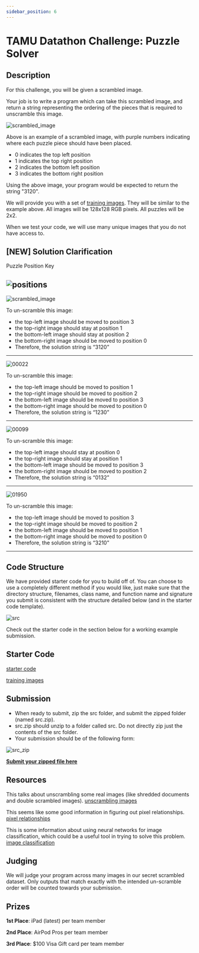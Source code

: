 ```yaml
---
sidebar_position: 6
---
```


# TAMU Datathon Challenge: Puzzle Solver


## Description
For this challenge, you will be given a scrambled image.

Your job is to write a program which can take this scrambled image, and return a string representing the ordering of the pieces that is required to unscramble this image.

![scrambled_image](./puzzle_solver/scrambled_image.jpg)

Above is an example of a scrambled image, with purple numbers indicating where each puzzle piece should have been placed.

- 0 indicates the top left position
- 1 indicates the top right position
- 2 indicates the bottom left position
- 3 indicates the bottom right position

Using the above image, your program would be expected to return the string "3120".

We will provide you with a set of [training images](https://drive.google.com/file/d/1tQTwXA3Z_ISTAZPScEz8baUYqgafRtpQ/view?usp=sharing). They will be similar to the example above. All images will be 128x128 RGB pixels. All puzzles will be 2x2.

When we test your code, we will use many unique images that you do not have access to.

## [NEW] Solution Clarification

Puzzle Position Key

![positions](./puzzle_solver/positions.jpg)
-------------------------------------------------------------
![scrambled_image](./puzzle_solver/scrambled_image.jpg)

To un-scramble this image:
  - the top-left image should be moved to position 3
  - the top-right image should stay at position 1
  - the bottom-left image should stay at position 2
  - the bottom-right image should be moved to position 0
  - Therefore, the solution string is “3120”

-------------------------------------------------------------
![00022](./puzzle_solver/00022.jpg)

To un-scramble this image:
  - the top-left image should be moved to position 1
  - the top-right image should be moved to position 2
  - the bottom-left image should be moved to position 3
  - the bottom-right image should be moved to position 0
  - Therefore, the solution string is “1230”

-------------------------------------------------------------
![00099](./puzzle_solver/00099.jpg)

To un-scramble this image:
  - the top-left image should stay at position 0
  - the top-right image should stay at position 1
  - the bottom-left image should be moved to position 3
  - the bottom-right image should be moved to position 2
  - Therefore, the solution string is “0132”

-------------------------------------------------------------
![01950](./puzzle_solver/01950.jpg)

To un-scramble this image:
  - the top-left image should be moved to position 3
  - the top-right image should be moved to position 2
  - the bottom-left image should be moved to position 1
  - the bottom-right image should be moved to position 0
  - Therefore, the solution string is “3210”

-------------------------------------------------------------


## Code Structure
We have provided starter code for you to build off of. You can choose to use a completely different method if you would like, just make sure that the directory structure, filenames, class name, and function name and signature you submit is consistent with the structure detailed below (and in the starter code template). 

![src](./puzzle_solver/src.png)

Check out the starter code in the section below for a working example submission.


## Starter Code
[starter code](https://drive.google.com/file/d/1TWA4ItnszuHgIAtTES6Z1ouSwhjNZCmk/view?usp=sharing)

[training images](https://drive.google.com/file/d/1tQTwXA3Z_ISTAZPScEz8baUYqgafRtpQ/view?usp=sharing)


## Submission
- When ready to submit, zip the src folder, and submit the zipped folder (named src.zip).
- src.zip should unzip to a folder called src. Do not directly zip just the contents of the src folder.
- Your submission should be of the following form:

![src_zip](./puzzle_solver/src_zip.png)

**[Submit your zipped file here](https://docs.google.com/forms/d/e/1FAIpQLSfMIe69QkRnm4950rvO-JNBoNmDK9M9FnEZt_q4-Ltu8rt19Q/viewform)**


## Resources
This talks about unscrambling some real images (like shredded documents and double scrambled images).
[unscrambling images](https://dahtah.github.io/imager/unshuffle.html)

This seems like some good information in figuring out pixel relationships.
[pixel relationships](https://www.philadelphia.edu.jo/academics/qhamarsheh/uploads/Lecture_8_Basic_Relationships_between_Pixels.pdf)

This is some information about using neural networks for image classification, which could be a useful tool in trying to solve this problem.
[image classification](https://medium.com/swlh/a-hello-world-into-image-recognition-with-mnist-eb9b91520db4)


## Judging
We will judge your program across many images in our secret scrambled dataset. Only outputs that match exactly with the intended un-scramble order will be counted towards your submission.


## Prizes
**1st Place**: iPad (latest) per team member

**2nd Place**: AirPod Pros per team member

**3rd Place**: $100 Visa Gift card per team member
